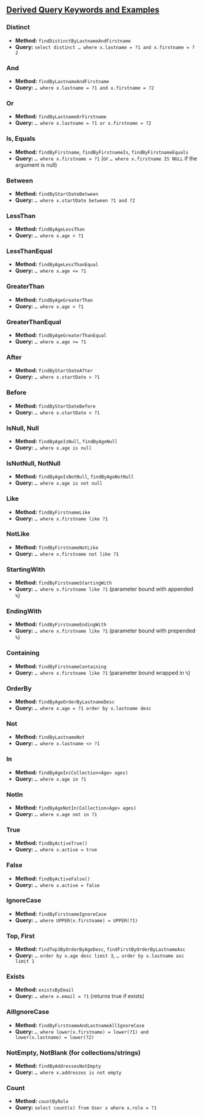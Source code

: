 ## [Derived Query Keywords and Examples](https://docs.spring.io/spring-data/jpa/reference/jpa/query-methods.html) 

### Distinct
- **Method:** `findDistinctByLastnameAndFirstname`
- **Query:** `select distinct …​ where x.lastname = ?1 and x.firstname = ?2`

### And
- **Method:** `findByLastnameAndFirstname`
- **Query:** `… where x.lastname = ?1 and x.firstname = ?2`

### Or
- **Method:** `findByLastnameOrFirstname`
- **Query:** `… where x.lastname = ?1 or x.firstname = ?2`

### Is, Equals
- **Method:** `findByFirstname`, `findByFirstnameIs`, `findByFirstnameEquals`
- **Query:** `… where x.firstname = ?1` (or `… where x.firstname IS NULL` if the argument is null)

### Between
- **Method:** `findByStartDateBetween`
- **Query:** `… where x.startDate between ?1 and ?2`

### LessThan
- **Method:** `findByAgeLessThan`
- **Query:** `… where x.age < ?1`

### LessThanEqual
- **Method:** `findByAgeLessThanEqual`
- **Query:** `… where x.age <= ?1`

### GreaterThan
- **Method:** `findByAgeGreaterThan`
- **Query:** `… where x.age > ?1`

### GreaterThanEqual
- **Method:** `findByAgeGreaterThanEqual`
- **Query:** `… where x.age >= ?1`

### After
- **Method:** `findByStartDateAfter`
- **Query:** `… where x.startDate > ?1`

### Before
- **Method:** `findByStartDateBefore`
- **Query:** `… where x.startDate < ?1`

### IsNull, Null
- **Method:** `findByAgeIsNull`, `findByAgeNull`
- **Query:** `… where x.age is null`

### IsNotNull, NotNull
- **Method:** `findByAgeIsNotNull`, `findByAgeNotNull`
- **Query:** `… where x.age is not null`

### Like
- **Method:** `findByFirstnameLike`
- **Query:** `… where x.firstname like ?1`

### NotLike
- **Method:** `findByFirstnameNotLike`
- **Query:** `… where x.firstname not like ?1`

### StartingWith
- **Method:** `findByFirstnameStartingWith`
- **Query:** `… where x.firstname like ?1` (parameter bound with appended `%`)

### EndingWith
- **Method:** `findByFirstnameEndingWith`
- **Query:** `… where x.firstname like ?1` (parameter bound with prepended `%`)

### Containing
- **Method:** `findByFirstnameContaining`
- **Query:** `… where x.firstname like ?1` (parameter bound wrapped in `%`)

### OrderBy
- **Method:** `findByAgeOrderByLastnameDesc`
- **Query:** `… where x.age = ?1 order by x.lastname desc`

### Not
- **Method:** `findByLastnameNot`
- **Query:** `… where x.lastname <> ?1`

### In
- **Method:** `findByAgeIn(Collection<Age> ages)`
- **Query:** `… where x.age in ?1`

### NotIn
- **Method:** `findByAgeNotIn(Collection<Age> ages)`
- **Query:** `… where x.age not in ?1`

### True
- **Method:** `findByActiveTrue()`
- **Query:** `… where x.active = true`

### False
- **Method:** `findByActiveFalse()`
- **Query:** `… where x.active = false`

### IgnoreCase
- **Method:** `findByFirstnameIgnoreCase`
- **Query:** `… where UPPER(x.firstname) = UPPER(?1)`

### Top, First
- **Method:** `findTop3ByOrderByAgeDesc`, `findFirstByOrderByLastnameAsc`
- **Query:** `… order by x.age desc limit 3`, `… order by x.lastname asc limit 1`

### Exists
- **Method:** `existsByEmail`
- **Query:** `… where x.email = ?1` (returns true if exists)

### AllIgnoreCase
- **Method:** `findByFirstnameAndLastnameAllIgnoreCase`
- **Query:** `… where lower(x.firstname) = lower(?1) and lower(x.lastname) = lower(?2)`

### NotEmpty, NotBlank (for collections/strings)
- **Method:** `findByAddressesNotEmpty`
- **Query:** `… where x.addresses is not empty`

### Count
- **Method:** `countByRole`
- **Query:** `select count(x) from User x where x.role = ?1`